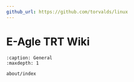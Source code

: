 ```yaml
---
github_url: https://github.com/torvalds/linux
---
```


# E-Agle TRT Wiki

```{toctree}
:caption: General
:maxdepth: 1

about/index
```